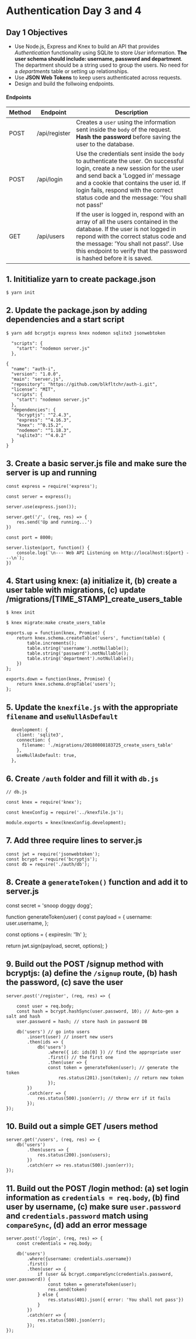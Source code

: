 # Authentication Day 3 and 4

## Day 1 Objectives

- Use Node.js, Express and Knex to build an API that provides _Authentication_ functionality using SQLite to store _User_ information. **The user schema should include: username, password and department**. The department should be a string used to group the users. No need for a _departments_ table or setting up relationships.
- Use **JSON Web Tokens** to keep users authenticated across requests.
- Design and build the follwoing endpoints.

#### Endpoints

| Method | Endpoint      | Description                                                                                                                                                                                                                                                                                         |
| ------ | ------------- | --------------------------------------------------------------------------------------------------------------------------------------------------------------------------------------------------------------------------------------------------------------------------------------------------- |
| POST   | /api/register | Creates a `user` using the information sent inside the `body` of the request. **Hash the password** before saving the user to the database.                                                                                                                                                         |
| POST   | /api/login    | Use the credentials sent inside the `body` to authenticate the user. On successful login, create a new session for the user and send back a 'Logged in' message and a cookie that contains the user id. If login fails, respond with the correct status code and the message: 'You shall not pass!' |
| GET    | /api/users    | If the user is logged in, respond with an array of all the users contained in the database. If the user is not logged in repond with the correct status code and the message: 'You shall not pass!'. Use this endpoint to verify that the password is hashed before it is saved.                    |


## 1. Inititialize yarn to create package.json

```
$ yarn init
```

## 2. Update the package.json by adding dependencies and a start script

```
$ yarn add bcryptjs express knex nodemon sqlite3 jsonwebtoken

  "scripts": {
    "start": "nodemon server.js"
  },
```

```
{
  "name": "auth-i",
  "version": "1.0.0",
  "main": "server.js",
  "repository": "https://github.com/blkfltchr/auth-i.git",
  "license": "MIT",
  "scripts": {
    "start": "nodemon server.js"
  },
  "dependencies": {
    "bcryptjs": "^2.4.3",
    "express": "^4.16.3",
    "knex": "^0.15.2",
    "nodemon": "^1.18.3",
    "sqlite3": "^4.0.2"
  }
}
```

## 3. Create a basic server.js file and make sure the server is up and running

```
const express = require('express');

const server = express();

server.use(express.json());

server.get('/', (req, res) => {
    res.send('Up and running...')
})

const port = 8000;

server.listen(port, function() {
    console.log(`\n--- Web API Listening on http://localhost:${port} ---\n`);
})
```

## 4. Start using knex: (a) initialize it, (b) create a user table with migrations, (c) update /migrations/[TIME_STAMP]_create_users_table

```
$ knex init

$ knex migrate:make create_users_table

exports.up = function(knex, Promise) {
    return knex.schema.createTable('users', function(table) {
        table.increments();
        table.string('username').notNullable();
        table.string('password').notNullable();
        table.string('department').notNullable();
    })
};

exports.down = function(knex, Promise) {
    return knex.schema.dropTable('users');
};
```

## 5. Update the `knexfile.js` with the appropriate `filename` and `useNullAsDefault`

```
  development: {
    client: 'sqlite3',
    connection: {
      filename: './migrations/20180808183725_create_users_table'
    },
    useNullAsDefault: true,
  },
```

## 6. Create `/auth` folder and fill it with `db.js`

```
// db.js

const knex = require('knex');

const knexConfig = require('../knexfile.js');

module.exports = knex(knexConfig.development);
```

## 7. Add three require lines to server.js

```
const jwt = require('jsonwebtoken');
const bcrypt = require('bcryptjs');
const db = require('./auth/db');
```

## 8. Create a `generateToken()` function and add it to server.js

const secret = 'snoop doggy dogg';

function generateToken(user) {
  const payload = {
    username: user.username,
  };

  const options = {
    expiresIn: '1h'
  };

  return jwt.sign(payload, secret, options);
}

## 9. Build out the POST /signup method with bcryptjs: (a) define the `/signup` route, (b) hash the password, (c) save the user

```
server.post('/register', (req, res) => {

	const user = req.body;
	const hash = bcrypt.hashSync(user.password, 10); // Auto-gen a salt and hash
	user.password = hash; // store hash in password DB

    db('users') // go into users
        .insert(user) // insert new users
        .then(ids => {
            db('users')
                .where({ id: ids[0] }) // find the appropriate user
                .first() // the first one
                .then(user => {
                const token = generateToken(user); // generate the token
                    res.status(201).json(token); // return new token
                });
        })
        .catch(err => {
            res.status(500).json(err); // throw err if it fails
        });
});
```

## 10. Build out a simple GET /users method

```
server.get('/users', (req, res) => {
    db('users')
        .then(users => {
            res.status(200).json(users);
        })
        .catch(err => res.status(500).json(err));
});
```

## 11. Build out the POST /login method: (a) set login information as `credentials = req.body`, (b) find user by username, (c) make sure `user.password` and `credentials.password` match using `compareSync`, (d) add an error message

```
server.post('/login', (req, res) => {
	const credentials = req.body;

    db('users')
        .where({username: credentials.username})
        .first()
        .then(user => {
            if (user && bcrypt.compareSync(credentials.password, user.password)) {
                const token = generateToken(user);
                res.send(token)
            } else {
                res.status(401).json({ error: 'You shall not pass'})
            }
        })
        .catch(err => {
            res.status(500).json(err);
        });
});
```